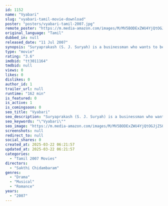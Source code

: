 ```yaml
---
id: 1152
name: "Vyabari"
slug: "vyabari-tamil-movie-download"
poster: "posters/vyabari-tamil-2007.jpg"
remote_poster: "https://m.media-amazon.com/images/M/MV5BODExZWU4YjQtOGJjZS00YmY5LWI5YWYtZmZmNmVkNTQzODAxXkEyXkFqcGdeQXVyOTk3NTc2MzE@._V1_SX300.jpg"
original_language: "Tamil"
dubbed_in: null
released_date: "11 Jul 2007"
synopsis: "Suryaprakash (S. J. Suryah) is a businessman who wants to become richer than Bill Gates, and in the process, he loses out on family and social life. So he tells scientist Stephen Raj (Nassar) to make a clone of him so that he can ..."
type: "movie"
rating: "3.6"
imdbid: "tt3011164"
tmdbid: null
views: 0
likes: 0
dislikes: 0
author_id: 1
trailer_url: null
runtime: "162 min"
is_featured: 0
is_active: 1
is_comingsoon: 0
seo_title: "Vyabari"
seo_description: "Suryaprakash (S. J. Suryah) is a businessman who wants to become richer than Bill Gates, and in the process, he loses out on family and social life. So he tells scientist Stephen Raj (Nassar) to make a clone of him so that he can ..."
seo_keywords: "\"Vyabari\""
seo_image: "https://m.media-amazon.com/images/M/MV5BODExZWU4YjQtOGJjZS00YmY5LWI5YWYtZmZmNmVkNTQzODAxXkEyXkFqcGdeQXVyOTk3NTc2MzE@._V1_SX300.jpg"
screenshots: null
redirect_to: null
social_shares: 0
created_at: 2025-03-22 06:21:57
updated_at: 2025-03-22 06:21:57
categories:
  - "Tamil 2007 Movies"
directors:
  - "Sakthi Chidambaram"
genres:
  - "Drama"
  - "Musical"
  - "Romance"
years:
  - "2007"
---
```

